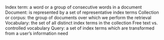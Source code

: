 Index term: a word or a group of consecutive words in a document
Document: is represented by a set of representative index terms
Collection or corpus: the group of documents over which we perform the retrieval
Vocabulary: the set of all distinct index terms in the collection
Free text vs. controlled vocabulary
Query: a set of index terms which are transformed from a user’s information need